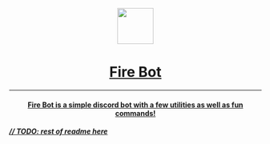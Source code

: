 <p align="center">
  <a href="https://discord.com/api/oauth2/authorize?client_id=946121908099907634&permissions=8&scope=bot%20applications.commands">
    <img src="https://github.com/lavadragon15396/Fire-Bot/blob/master/Icons/icon%20glow.png?raw=true" width="72">
  </a>
</p>
<!-- <style>
    center {
        font-size: 40px;
        letter-spacing: 5px;
        font-weight: bold;    
    }
</style>
<center>Fire Bot</center> -->
<h1 align="center" ><a href="https://discord.com/api/oauth2/authorize?client_id=946121908099907634&permissions=8&scope=bot%20applications.commands">Fire Bot</h1>

---

<h4 align="center"> Fire Bot is a simple discord bot with a few utilities as well as fun commands!</h4>
<h></h>
<!-- TODO: rest of redme -->
<h5>// TODO: rest of readme here</h5>

